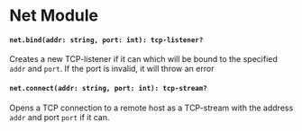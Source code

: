 # Net Module

#### `net.bind(addr: string, port: int): tcp-listener?`
Creates a new TCP-listener if it can which will be bound to the specified `addr` and `port`. If the port is invalid, it will throw an error

#### `net.connect(addr: string, port: int): tcp-stream?`
Opens a TCP connection to a remote host as a TCP-stream with the address `addr` and port `port` if it can.
